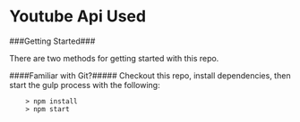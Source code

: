 # Youtube Api Used



###Getting Started###

There are two methods for getting started with this repo.

####Familiar with Git?#####
Checkout this repo, install dependencies, then start the gulp process with the following:

```
	> npm install
	> npm start
```


